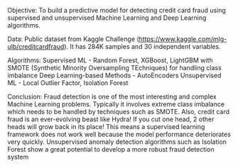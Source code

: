 Objective: To build a predictive model for detecting credit card fraud using supervised and unsupervised Machine Learning and Deep Learning algorithms.

Data: Public dataset from Kaggle Challenge (https://www.kaggle.com/mlg-ulb/creditcardfraud). It has 284K samples and 30 independent variables.

Algorithms: Supervised ML - Random Forest, XGBoost, LightGBM with SMOTE (Synthetic Minority Oversampling TEchniques) for handling class imbalance Deep Learning-based Methods - AutoEncoders Unsupervised ML - Local Outlier Factor, Isolation Forest

Conclusion: Fraud detection is one of the most interesting and complex Machine Learning problems. Typically it involves extreme class imbalance which needs to be handled by techniques such as SMOTE. Also, credit card fraud is an ever-evolving beast like Hydra! If you cut one head, 2 other heads will grow back in its place! This means a supervised learning framework does not work well because the model performance deteriorates very quickly. Unsupervised anomaly detection algorithms such as Isolation Forest show a great potential to develop a more robust fraud detection system
